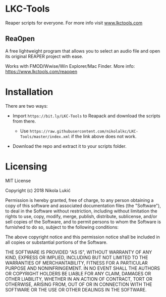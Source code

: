 # LKC-Tools
Reaper scripts for everyone. For more info visit www.lkctools.com

## ReaOpen
A free lightweight program that allows you to select an audio file and open its original REAPER project with ease. 

Works with FMOD/Wwise/Win Explorer/Mac Finder. More info: https://www.lkctools.com/reaopen

# Installation

There are two ways:

 + Import `https://bit.ly/LKC-Tools` to Reapack and download the scripts from there.
 
   + Use `https://raw.githubusercontent.com/nikolalkc/LKC-Tools/master/index.xml` if the link above does not work.

 + Download the repo and extract it to your scripts folder.




# Licensing
MIT License

Copyright (c) 2018 Nikola Lukić

Permission is hereby granted, free of charge, to any person obtaining a copy
of this software and associated documentation files (the "Software"), to deal
in the Software without restriction, including without limitation the rights
to use, copy, modify, merge, publish, distribute, sublicense, and/or sell
copies of the Software, and to permit persons to whom the Software is
furnished to do so, subject to the following conditions:

The above copyright notice and this permission notice shall be included in all
copies or substantial portions of the Software.

THE SOFTWARE IS PROVIDED "AS IS", WITHOUT WARRANTY OF ANY KIND, EXPRESS OR
IMPLIED, INCLUDING BUT NOT LIMITED TO THE WARRANTIES OF MERCHANTABILITY,
FITNESS FOR A PARTICULAR PURPOSE AND NONINFRINGEMENT. IN NO EVENT SHALL THE
AUTHORS OR COPYRIGHT HOLDERS BE LIABLE FOR ANY CLAIM, DAMAGES OR OTHER
LIABILITY, WHETHER IN AN ACTION OF CONTRACT, TORT OR OTHERWISE, ARISING FROM,
OUT OF OR IN CONNECTION WITH THE SOFTWARE OR THE USE OR OTHER DEALINGS IN THE
SOFTWARE.

